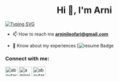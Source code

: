 <h1 align="center">Hi 👋, I'm Arni</h1>

[![Typing SVG](https://readme-typing-svg.herokuapp.com?size=19&color=006778&background=FF2C0000&multiline=true&lines=A+simple+software+engineer)](https://git.io/typing-svg)

- 📫 How to reach me **arniniloofari@gmail.com**

- 📄 Know about my experiences [![resume Badge](https://www.linkedin.com/in/amirniloofari/)


<h3 align="left">Connect with me:</h3>
<p align="left">
<a href="https://twitter.com/aboutarni" target="blank"><img align="center" src="https://raw.githubusercontent.com/rahuldkjain/github-profile-readme-generator/master/src/images/icons/Social/twitter.svg" alt="aboutarni" height="30" width="40" /></a>
<a href="https://linkedin.com/in/amirniloofari" target="blank"><img align="center" src="https://raw.githubusercontent.com/rahuldkjain/github-profile-readme-generator/master/src/images/icons/Social/linked-in-alt.svg" alt="amirniloofari" height="30" width="40" /></a>
<a href="https://instagram.com/aboutarni" target="blank"><img align="center" src="https://raw.githubusercontent.com/rahuldkjain/github-profile-readme-generator/master/src/images/icons/Social/instagram.svg" alt="aboutarni" height="30" width="40" /></a>
</p>


